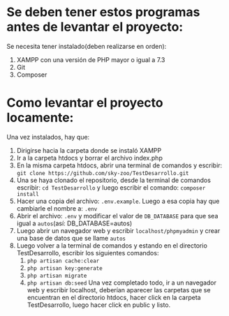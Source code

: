 # Se deben tener estos programas antes de levantar el proyecto:

Se necesita tener instalado(deben realizarse en orden): 
1. XAMPP con una versión de PHP mayor o igual a 7.3
2. Git
3. Composer

# Como levantar el proyecto locamente:
Una vez instalados, hay que:
1. Dirigirse hacia la carpeta donde se instaló XAMPP
2. Ir a la carpeta htdocs y borrar el archivo index.php
3. En la misma carpeta htdocs, abrir una terminal de comandos y escribir: `git clone https://github.com/sky-zoo/TestDesarrollo.git`
4. Una se haya clonado el repositorio, desde la terminal de comandos escribir: `cd TestDesarrollo` y luego escribir el comando: `composer install`
5. Hacer una copia del archivo: `.env.example`. Luego a esa copia hay que cambiarle el nombre a: `.env`
6. Abrir el archivo: `.env` y modificar el valor de `DB_DATABASE` para que sea igual a `autos`(así: DB_DATABASE=autos)
7. Luego abrir un navegador web y escribir `localhost/phpmyadmin` y crear una base de datos que se llame `autos`
8. Luego volver a la terminal de comandos y estando en el directorio TestDesarrollo, escribir los siguientes comandos: 
	1. `php artisan cache:clear`
	2. `php artisan key:generate`
	3. `php artisan migrate`
	4. `php artisan db:seed`
Una vez completado todo, ir a un navegador web y escribir localhost, deberían aparecer las carpetas que se encuentran en el directorio htdocs, hacer click en la carpeta TestDesarrollo, luego hacer click en public y listo.
